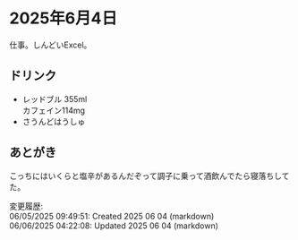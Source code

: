 # 2025年6月4日

仕事。しんどいExcel。

## ドリンク

- レッドブル 355ml  
カフェイン114mg
- さうんどはうしゅ

## あとがき

こっちにはいくらと塩辛があるんだぞって調子に乗って酒飲んでたら寝落ちしてた。

変更履歴:  
06/05/2025 09:49:51: Created 2025 06 04 (markdown)  
06/06/2025 04:22:08: Updated 2025 06 04 (markdown)  
